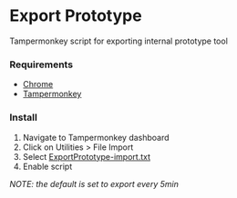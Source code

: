 # Export Prototype
Tampermonkey script for exporting internal prototype tool

### Requirements
- [Chrome](http://www.google.com/chrome/)
- [Tampermonkey](https://chrome.google.com/webstore/detail/tampermonkey/dhdgffkkebhmkfjojejmpbldmpobfkfo)

### Install
1. Navigate to Tampermonkey dashboard
2. Click on Utilities > File Import
3. Select [ExportPrototype-import.txt](https://raw.githubusercontent.com/miguelsolorio/export-prototype/master/ExportPrototype-import.txt)
4. Enable script

*NOTE: the default is set to export every 5min*
